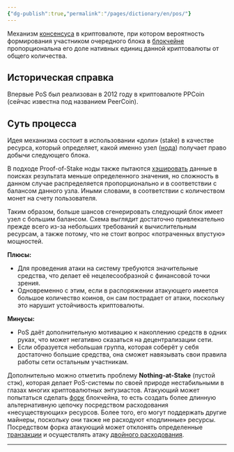 ```yaml
---
{"dg-publish":true,"permalink":"/pages/dictionary/en/pos/"}
---
```



Механизм [консенсуса](https://hackmd.io/Lp3Gsxk1QtW5cybcm0kmhA) в криптовалюте, при котором вероятность формирования участником очередного блока в [блокчейне](https://hackmd.io/IzACXndyQ2mXFL98xANIZQ) пропорциональна его доле нативных единиц данной криптовалюты от общего количества.

## Историческая справка

Впервые PoS был реализован в 2012 году в криптовалюте PPCoin (сейчас известна под названием PeerCoin).

## Суть процесса

Идея механизма состоит в использовании «доли» (stake) в качестве ресурса, который определяет, какой именно узел ([нода](https://hackmd.io/ffbFRQSIQD2r0e7kUU6t5w)) получает право добычи следующего блока.

В подходе Proof-of-Stake ноды также пытаются [хэшировать](https://hackmd.io/WFc9MTL1QJuXeBx8xfHmXA) данные в поисках результата меньше определенного значения, но сложность в данном случае распределяется пропорционально и в соответствии с балансом данного узла. Иными словами, в соответствии с количеством монет на счету пользователя.

Таким образом, больше шансов сгенерировать следующий блок имеет узел с большим балансом. Схема выглядит достаточно привлекательно прежде всего из-за небольших требований к вычислительным ресурсам, а также потому, что не стоит вопрос «потраченных впустую» мощностей.

**Плюсы:**

* Для проведения атаки на систему требуются значительные средства, что делает её нецелесообразной с финансовой точки зрения.
* Одновременно с этим, если в распоряжении атакующего имеется большое количество коинов, он сам пострадает от атаки, поскольку это нарушит устойчивость криптовалюты.

**Минусы:**

* PoS даёт дополнительную мотивацию к накоплению средств в одних руках, что может негативно сказаться на децентрализации сети.
* Если образуется небольшая группа, которая соберёт у себя достаточно большие средства, она сможет навязывать свои правила работы сети остальным участникам.

Дополнительно можно отметить проблему **Nothing-at-Stake** (пустой стэк), которая делает PoS-системы по своей природе нестабильными в глазах многих криптовалютных энтузиастов. Атакующий может попытаться сделать [форк](https://hackmd.io/SiThA7kXQi-vCs4zUY4PeA) блокчейна, то есть создать более длинную альтернативную цепочку посредством расходования «несуществующих» ресурсов. Более того, его могут поддержать другие майнеры, поскольку они также не расходуют «подлинные» ресурсы. Посредством форка атакующий может отклонять определенные [транзакции](https://hackmd.io/vUoz3rZyQn2h1HEGNsGm_Q) и осуществлять атаку [двойного расходования](https://hackmd.io/B1lbOtMLT3SnwnYUfaCyyg).

---
